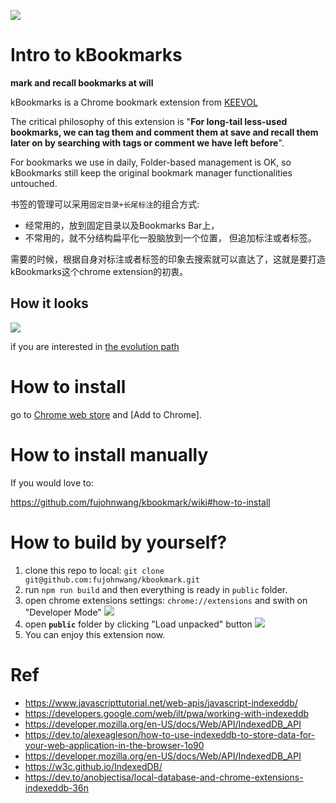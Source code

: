![](public/icon.jpg)

# Intro to kBookmarks

**mark and recall bookmarks at will**

kBookmarks is a Chrome bookmark extension from [KEEVOL](https://keevol.com)

The critical philosophy of this extension is "**For long-tail less-used bookmarks, we can tag them and comment them at save and recall them later on by searching with tags or comment we have left before**".

For bookmarks we use in daily, Folder-based management is OK, so kBookmarks still keep the original bookmark manager functionalities untouched.

书签的管理可以采用`固定目录+长尾标注`的组合方式:

- 经常用的，放到固定目录以及Bookmarks Bar上，
- 不常用的，就不分结构扁平化一股脑放到一个位置， 但追加标注或者标签。

需要的时候，根据自身对标注或者标签的印象去搜索就可以直达了，这就是要打造kBookmarks这个chrome extension的初衷。


## How it looks

![](images/v1.1.0.png)

if you are interested in [the evolution path](docs/evolution_path.md)

# How to install

go to [Chrome web store](https://chrome.google.com/webstore/detail/kbookmarks/kbbmclcpemnmajbpdachdbogddcigglp) and [Add to Chrome].

# How to install manually 

If you would love to: 

<https://github.com/fujohnwang/kbookmark/wiki#how-to-install>

# How to build by yourself?

1. clone this repo to local: `git clone git@github.com:fujohnwang/kbookmark.git`
2. run `npm run build` and then everything is ready in `public` folder.
3. open chrome extensions settings: `chrome://extensions` and swith on "Developer Mode"
   ![](images/63621646919261_.pic.jpg)
4. open **`public`** folder by clicking "Load unpacked" button
   ![](images/63631646919286_.pic.jpg)
5. You can enjoy this extension now.



# Ref

- https://www.javascripttutorial.net/web-apis/javascript-indexeddb/
- https://developers.google.com/web/ilt/pwa/working-with-indexeddb
- https://developer.mozilla.org/en-US/docs/Web/API/IndexedDB_API
- https://dev.to/alexeagleson/how-to-use-indexeddb-to-store-data-for-your-web-application-in-the-browser-1o90
- https://developer.mozilla.org/en-US/docs/Web/API/IndexedDB_API
- https://w3c.github.io/IndexedDB/
- https://dev.to/anobjectisa/local-database-and-chrome-extensions-indexeddb-36n


